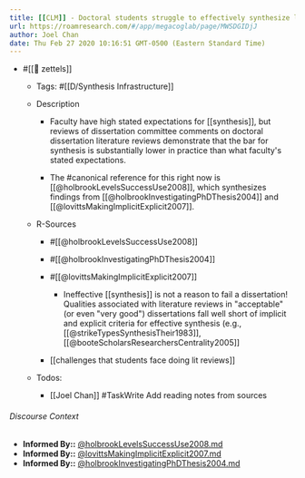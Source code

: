 ```yaml
---
title: [[CLM]] - Doctoral students struggle to effectively synthesize literature
url: https://roamresearch.com/#/app/megacoglab/page/MWSDGIDjJ
author: Joel Chan
date: Thu Feb 27 2020 10:16:51 GMT-0500 (Eastern Standard Time)
---
```


- #[[🌲 zettels]]

    - Tags: #[[D/Synthesis Infrastructure]]

    - Description

        - Faculty have high stated expectations for [[synthesis]], but reviews of dissertation committee comments on doctoral dissertation literature reviews demonstrate that the bar for synthesis is substantially lower in practice than what faculty's stated expectations.

        - The #canonical reference for this right now is [[@holbrookLevelsSuccessUse2008]], which synthesizes findings from [[@holbrookInvestigatingPhDThesis2004]] and [[@lovittsMakingImplicitExplicit2007]].

    - R-Sources

        - #[[@holbrookLevelsSuccessUse2008]]

        - #[[@holbrookInvestigatingPhDThesis2004]]

        - #[[@lovittsMakingImplicitExplicit2007]]

            - Ineffective [[synthesis]] is not a reason to fail a dissertation! Qualities associated with literature reviews in "acceptable" (or even "very good")  dissertations fall well short of implicit and explicit criteria for effective synthesis (e.g., [[@strikeTypesSynthesisTheir1983]], [[@booteScholarsResearchersCentrality2005]]

        - [[challenges that students face doing lit reviews]]

    - Todos:

        - [[Joel Chan]] #TaskWrite Add reading notes from sources

###### Discourse Context

- **Informed By::** [@holbrookLevelsSuccessUse2008.md](@holbrookLevelsSuccessUse2008.md)
- **Informed By::** [@lovittsMakingImplicitExplicit2007.md](@lovittsMakingImplicitExplicit2007.md)
- **Informed By::** [@holbrookInvestigatingPhDThesis2004.md](@holbrookInvestigatingPhDThesis2004.md)

